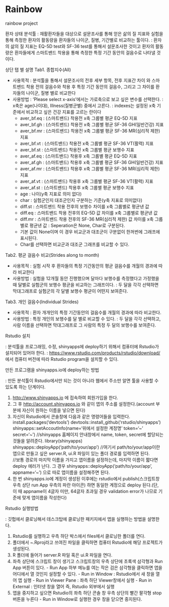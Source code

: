 # Rainbow
rainbow project

환자 상태 분석툴
: 재활환자들을 대상으로 설문조사를 통해 얻은 삶의 질 지표와  실험을 통해 측정한 환자의 활동량을 환자들의 나이군, 질병, 기간별로 비교하는 툴이다.
: 환자의 삶의 질 지표는 EQ-5D test와 SF-36 test를 통해서 설문조사한 것이고 환자의 활동량은 환자들에게 스마트밴드 착용을 통해 측정한 특정 기간 동안의 걸음수로 나타낼 것이다. 

상단 탭 별 설명
Tab1. 종합지수(All)
- 사용목적 : 분석툴을 통해서 설문조사의 전후 세부 항목, 전후 지표간 차이 와 스마트밴드 착용 전의 걸음수와 착용 후 특정 기간 동안의 걸음수, 그리고 그 차이를 환자들의 나이군, 질병 별로 비교한다
- 사용방법
: ‘Please select x-axis’에서는 가로축으로 보고 싶은 변수를 선택한다.
: x축은 age(나이대), Illness(질병군별) 중에서 고른다.
: indexes는 설정된 x축 기준에서 비교하고 싶은 건강 지표를 고르는 란이다
  - aver_bf.eq : (스마트밴드) 착용전 x축 그룹별 평균 EQ-5D 지표
  - aver_bf.gh : (스마트밴드) 착용전 x축 그룹별 평균 SF-36 GH(일반건강) 지표
  - aver_bf.mr : (스마트밴드) 착용전 x축 그룹별 평균 SF-36 MR(심리적 제한) 지표
  - aver_bf.vt : (스마트밴드) 착용전 x축 그룹별 평균 SF-36 VT(활력) 지표
  - aver_bf.st : (스마트밴드) 착용전 x축 그룹별 평균 보행수 지표
  - aver_af.eq : (스마트밴드) 착용후 x축 그룹별  평균 EQ-5D 지표
  - aver_af.gh : (스마트밴드) 착용후 x축 그룹별  평균 SF-36 GH(일반건강) 지표
  - aver_af.mr : (스마트밴드) 착용후 x축 그룹별  평균 SF-36 MR(심리적 제한) 지표
  - aver_af.vt : (스마트밴드) 착용후 x축 그룹별  평균 SF-36 VT(활력) 지표
  - aver_af.st : (스마트밴드) 착용후 x축 그룹별  평균 보행수 지표
  - age : 나이(y축 지표로 의미 없다)
  - char : 실험군인지 대조군인지 구분하는 기준(y축 지표로 의미없다)
  - diff.st : 스마트밴드 착용 전후의 보행수 차이를 x축 그룹별로 평균낸 값
  - diff.eq : 스마트밴드 착용 전후의 EQ-5D 값 차이를 x축 그룹별로 평균낸 값
  - diff.mr : 스마트밴드 착용 전후의 SF-36 MR(심리적 제한) 값 차이를 x축 그룹별로 평균낸 값
: Seperation은 None, Char로 구분된다.
  - 기본 값이 None이며 이 경우 비교군과 대조군이 구분없이 한꺼번에 그래프에 표시된다.
  - Char를 선택하면 비교군과 대조군 그래프를 비교할 수 있다.

Tab2. 평균 걸음수 비교(Strides along to month)
- 사용목적 : 실험 시작 후 환자들의 특정 기간동안의 평균 걸음수를 개월의 경과에 따라 비교한다
- 사용방법
: 실험을 12개월 동안 진행했으며 달마다 보행수를 측정했다고 가정했을 때 달별로 실험군의 보행수 평균을 비교하는 그래프이다.
: 두 달을 각각 선택하면 막대그래프로 실험군의 각 달별 보행수 평균이 어떤지 보여준다.

Tab3. 개인 걸음수(Individual Strides)
- 사용목적 : 환자 개개인의 특정 기간동안의 걸음수를 개월의 경과에 따라 비교한다.
- 사용방법
: 특정 개인의 보행수를 달 별로 비교할 수 있다.
: 두 달을 각각 선택하고, 사람 이름을 선택하면 막대그래프로 그 사람의 특정 두 달의 보행수를 보여준다.


Rstudio 설치

: 분석툴을 프로그래밍, 수정, shinyapps에 deploy하기 위해서 컴퓨터에 Rstudio가 설치되어 있어야 한다.
: https://www.rstudio.com/products/rstudio/download/ 에서 컴퓨터 버전에 따라 Rstudio program을 설치할 수 있다.


만든 프로그램을 shinyapps.io에 deploy하는 방법

: 만든 분석툴이 Rstudio에서만 되는 것이 아니라 웹에서 주소만 알면 툴을 사용할 수 있도록 하는 단계이다.
  1. http://www.shinyapps.io 에 접속하여 회원가입을 한다.
  2. 그 후 http://account.shinyapps.io 와 같이 앱의 주소를 설정한다.(account 부분에 자신이 원하는 이름을 넣으면 된다)
  3. 자신이 Rstudio에서 콘솔창에 다음과 같은 명령어들을 입력한다.
    install.packages(‘devtools’)
    devtools::install_github(‘rstudio/shinyapps’)
    shinyapps::setAccoutInfo(name=‘위에서 설정한 계정명’
                                           token=‘~’
                                           secret=‘~’)
      //shinyapps 홈페이지 안내창에서 name, token, secret에 할당되는 것들을 알려준다.
    library(shinyapps)
    shinyapps::deployApp(‘path/to/your/app’)
      //여기서 path/to/your/app이란 앱으로 만들고 싶은 server.R, ui.R 파일이 있는 폴더 경로를 입력하면 된다.    
      //보통 경로의 마지막 이름을 가지고 앱이름을 설정하는데, 마지막 이름이 짧다면 deploy 에러가 난다.
        그 경우 shinyapps::deployApp(‘path/to/your/app’, appname=‘~’) 으로 따로 앱이름을 설정해주면 된다.
  4. 한 번 shinyapps.io에 계정이 생성된 이후에는 rstudio에서 publish(스크립트창 우측 상단 run App 우측의 파란 아이콘) 하면 동일한 계정으로 deploy 된다.(단, 이 때 appname이 4글자 미만, 64글자 초과일 경우 validation error가 나므로 기준에 맞게 앱이름을 작성한다)


Rstudio 실행방법

: 깃헙에서 클로닝해서 데스크탑에 클로닝한 패키지에서 앱을 실행하는 방법을 설명한다.
  1. Rstudio를 실행하고 우측 하단 박스에서 files에서 클로닝한 폴더를 연다.
  2. 폴더에서 ~.Rproj라고 쓰여진 파일을 클릭하면 컴퓨터 Rstudio에 해당 프로젝트가 생성된다.
  3. R 폴더에 들어가 server.R 파일 혹은 ui.R 파일을 연다.
  4. 좌측 상단에 스크립트 창이 생기고 스크립트창의 우측 상단에 초록색 삼각형과 Run App 버튼이 있다.
    - Run App 하부 메뉴를 여는 작은 검은 삼각형을 클릭하면 앱을 어디에서 열 것인지 설정할 수 있다.
    - Run in Window : Rstudio에서 새 창을 열어 앱 실행
    - Run in Viewer Pane : 좌측 하단 Viewer창에서 실행
    - Run in External : 인터넷 창을 열어 즉, Rstudio 외부에서 실행
  5. 앱을 중지하고 싶으면 Rstudio의 좌측 하단 콘솔 창 우측 상단의 빨간 팔각형 stop버튼을 누른다
    - Run in Window로 실행한 경우 창을 닫으면 중지된다.
